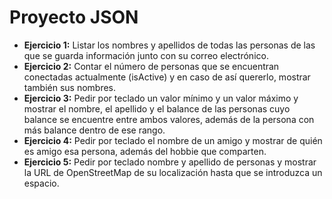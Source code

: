 # Proyecto JSON

* **Ejercicio 1:** Listar los nombres y apellidos de todas las personas de las que se guarda información junto con su correo electrónico.
* **Ejercicio 2:** Contar el número de personas que se encuentran conectadas actualmente (isActive) y en caso de así quererlo, mostrar también sus nombres.
* **Ejercicio 3:** Pedir por teclado un valor mínimo y un valor máximo y mostrar el nombre, el apellido y el balance de las personas cuyo balance se encuentre entre ambos valores, además de la persona con más balance dentro de ese rango.
* **Ejercicio 4:** Pedir por teclado el nombre de un amigo y mostrar de quién es amigo esa persona, además del hobbie que comparten.
* **Ejercicio 5:** Pedir por teclado nombre y apellido de personas y mostrar la URL de OpenStreetMap de su localización hasta que se introduzca un espacio.
